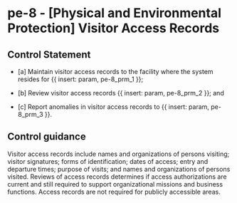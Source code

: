 # pe-8 - \[Physical and Environmental Protection\] Visitor Access Records

## Control Statement

- \[a\] Maintain visitor access records to the facility where the system resides for {{ insert: param, pe-8_prm_1 }};

- \[b\] Review visitor access records {{ insert: param, pe-8_prm_2 }}; and

- \[c\] Report anomalies in visitor access records to {{ insert: param, pe-8_prm_3 }}.

## Control guidance

Visitor access records include names and organizations of persons visiting; visitor signatures; forms of identification; dates of access; entry and departure times; purpose of visits; and names and organizations of persons visited. Reviews of access records determines if access authorizations are current and still required to support organizational missions and business functions. Access records are not required for publicly accessible areas.
